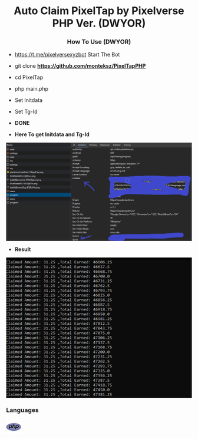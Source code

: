 <h1 align="center">Auto Claim PixelTap by Pixelverse PHP Ver. (DWYOR)</h1>
<h3 align="center">How To Use (DWYOR)</h3>

- https://t.me/pixelversexyzbot Start The Bot

- git clone **https://github.com/monteksz/PixelTapPHP**

- cd PixelTap

- php main.php

- Set Initdata

- Set Tg-Id

- **DONE**

- **Here To get Initdata and Tg-Id**
<img align="center" src="https://github.com/monteksz/PixelTap/blob/main/Data.png">

- **Result**

<img align="center" src="https://github.com/monteksz/PixelTap/blob/main/SS.png">

<h3 align="left">Languages</h3>
<p align="left"> <a href="https://www.php.net" target="_blank" rel="noreferrer"> <img src="https://raw.githubusercontent.com/devicons/devicon/master/icons/php/php-original.svg" alt="php" width="40" height="40"/> </a> </p>
